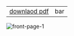 |||
|-|-|
|[downlaod pdf](https://pdf-file.pdf)|bar|

![front-page-1](https://upload.wikimedia.org/wikipedia/commons/b/b6/Image_created_with_a_mobile_phone.png)
